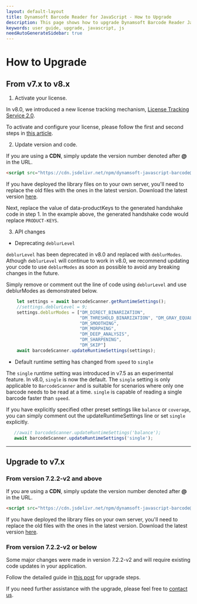 ```yaml
---
layout: default-layout
title: Dynamsoft Barcode Reader for JavaScript - How to Upgrade
description: This page shows how to upgrade Dynamsoft Barcode Reader JavaScript SDK to the latest version.
keywords: user guide, upgrade, javascript, js
needAutoGenerateSidebar: true
---
```


# How to Upgrade

## From v7.x to v8.x

1. Activate your license.

In v8.0, we introduced a new license tracking mechanism, [License Tracking Service 2.0](https://www.dynamsoft.com/license-tracking/docs/about/index.html).

To activate and configure your license, please follow the first and second steps in [this article](https://www.dynamsoft.com/barcode-reader/license-activation/set-full-license.html?ver=latest).

2. Update version and code.

If you are using a **CDN**, simply update the version number denoted after **@** in the URL.

   ```html
   <script src="https://cdn.jsdelivr.net/npm/dynamsoft-javascript-barcode@8.0.0/dist/dbr.js" data-productKeys="PRODUCT-KEYS"></script>
   ```

If you have deployed the library files on to your own server, you'll need to replace the old files with the ones in the latest version. Download the latest version [here](https://www.dynamsoft.com/Downloads/Dynamic-Barcode-Reader-Download.aspx).

Next, replace the value of data-productKeys to the generated handshake code in step 1. In the example above, the generated handshake code would replace `PRODUCT-KEYS`. 

3. API changes

- Deprecating `deblurLevel`

`deblurLevel` has been deprecated in v8.0 and replaced with `deblurModes`. Athough `deblurLevel` will continue to work in v8.0, we recommend updating your code to use `deblurModes` as soon as possible to avoid any breaking changes in the future.

Simply remove or comment out the line of code using `deblurLevel` and use deblurModes as demonstrated below.

```js
    let settings = await barcodeScanner.getRuntimeSettings();
    //settings.deblurLevel = 9;
    settings.deblurModes = ["DM_DIRECT_BINARIZATION",   
                            "DM_THRESHOLD_BINARIZATION", "DM_GRAY_EQUALIZATION",
                            "DM_SMOOTHING",
                            "DM_MORPHING",
                            "DM_DEEP_ANALYSIS",
                            "DM_SHARPENING",
                            "DM_SKIP"] 
    await barcodeScanner.updateRuntimeSettings(settings);
```

- Default runtime setting has changed from `speed` to `single` 

The `single` runtime setting was introduced in v7.5 as an experimental feature. In v8.0, `single` is now the default. The `single` setting is only applicable to `BarcodeScanner` and is suitable for scenarios where only one barcode needs to be read at a time. `single` is capable of reading a single barcode faster than `speed`. 

If you have explicitly specified other preset settings like `balance` or `coverage`, you can simply comment out the updateRuntimeSettings line or set `single` explicitly. 

```js
   //await barcodeScanner.updateRuntimeSettings('balance');
   await barcodeScanner.updateRuntimeSettings('single');
```

---

## Upgrade to v7.x

### From version 7.2.2-v2 and above

If you are using a **CDN**, simply update the version number denoted after **@** in the URL.

   ```html
   <script src="https://cdn.jsdelivr.net/npm/dynamsoft-javascript-barcode@7.6.0/dist/dbr.js" data-productKeys="PRODUCT-KEYS"></script>
   ```

If you have deployed the library files on your own server, you'll need to replace the old files with the ones in the latest version. Download the latest version [here](https://www.dynamsoft.com/Downloads/Dynamic-Barcode-Reader-Download.aspx).

### From version 7.2.2-v2 or below

Some major changes were made in version 7.2.2-v2 and will require existing code updates in your application.

Follow the detailed guide in [this post](https://www.dynamsoft.com/blog/insights/dynamsoft-barcode-reader-sdk-for-javascript-upgrade-from-v7-1-3-to-v7-2-2/) for upgrade steps. 

If you need further assistance with the upgrade, please feel free to [contact us](https://www.dynamsoft.com/Company/Contact.aspx).


